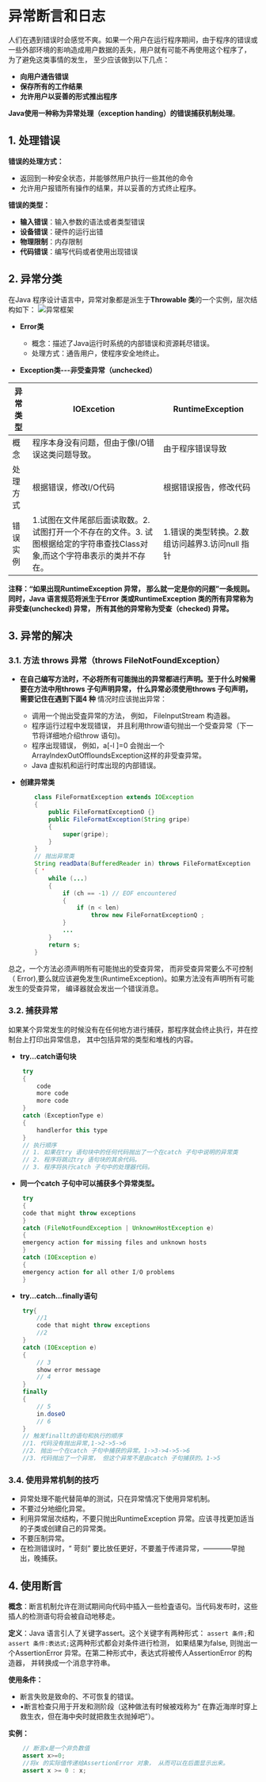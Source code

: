 # 异常断言和日志
人们在遇到错误时会感觉不爽。如果一个用户在运行程序期间，由于程序的错误或一些外部环境的影响造成用户数据的丢失，用户就有可能不再使用这个程序了， 为了避免这类事情的发生， 至少应该做到以下几点：

- **向用户通告错误**
- **保存所有的工作结果**
- **允许用户以妥善的形式推出程序**

**Java使用一种称为异常处理（exception handing）的错误捕获机制处理**。
## 1. 处理错误
**错误的处理方式：**
- 返回到一种安全状态，并能够然用户执行一些其他的命令
- 允许用户报错所有操作的结果，并以妥善的方式终止程序。

**错误的类型：**

- **输入错误**：输入参数的语法或者类型错误
- **设备错误**：硬件的运行出错
- **物理限制**：内存限制
- **代码错误**：编写代码或者使用出现错误

## 2. 异常分类
在Java 程序设计语言中，异常对象都是派生于**Throwable 类**的一个实例，层次结构如下：
![异常框架](E:/坚果云同步/atom书籍/Java核心技术第10版/res/异常框架.png)

- **Error类**

    - 概念：描述了Java运行时系统的内部错误和资源耗尽错误。
    - 处理方式：通告用户，使程序安全地终止。

- **Exception类---非受查异常（unchecked）**

| 异常类型 | IOExcetion | RuntimeException |
| -------- | ---------- | ---------------- |
| 概念     |      程序本身没有问题，但由于像I/O错误这类问题导致。      |              由于程序错误导致    |
| 处理方式 |    根据错误，修改I/O代码        | 根据错误报告，修改代码         |
|    错误实例      |  1.试图在文件尾部后面读取数。2. 试图打开一个不存在的文件。3. 试图根据给定的字符串查找Class对象,而这个字符串表示的类并不存在。        | 1.错误的类型转换。2.数组访问越界3.访问null 指针     |

**注释：“如果出现RuntimeException 异常， 那么就一定是你的问题”一条规则。同时，Java 语言规范将派生于Error 类或RuntimeException 类的所有异常称为非受查(unchecked) 异常， 所有其他的异常称为受查（checked) 异常。**
## 3. 异常的解决
### 3.1. 方法 throws 异常（throws  FileNotFoundException）
- **在自己编写方法时，不必将所有可能抛出的异常都进行声明。至于什么时候需要在方法中用throws 子句声明异常， 什么异常必须使用throws 子句声明， 需要记住在遇到下面4 种**
情况时应该抛出异常：

    - 调用一个抛出受査异常的方法， 例如， FilelnputStream 构造器。
    - 程序运行过程中发现错误， 并且利用throw语句抛出一个受查异常（下一节将详细地介绍throw 语句)。
    - 程序出现错误， 例如，a[-l ]=0 会抛出一个ArraylndexOutOffloundsException这样的非受查异常。
    - Java 虚拟机和运行时库出现的内部错误。
- **创建异常类**
    ```Java
        class FileFormatException extends IOException
        {
            public FileFormatExceptionO {}
            public FileFormatException(String gripe)
            {
                super(gripe);
            }
        }
        // 抛出异常类
        String readData(BufferedReader in) throws FileFormatException
        { '
            while (...)
            {
                if (ch == -1) // EOF encountered
                {
                    if (n < len)
                        throw new FileFornatExceptionQ ;
                }
                ...
            }
            return s;
        }    
    ```
总之，一个方法必须声明所有可能抛出的受查异常， 而非受查异常要么不可控制（ Error),要么就应该避免发生(RuntimeException)。如果方法没有声明所有可能发生的受查异常， 编译器就会发出一个错误消息。
### 3.2. 捕获异常
如果某个异常发生的时候没有在任何地方进行捕获，那程序就会终止执行，并在控制台上打印出异常信息， 其中包括异常的类型和堆栈的内容。

- **try...catch语句块**
```Java
    try
    {
        code
        more code
        more code
    }
    catch (ExceptionType e)
    {
        handlerfor this type
    }
    // 执行顺序
    // 1. 如果在try 语句块中的任何代码抛出了一个在catch 子句中说明的异常类
    // 2. 程序将跳过try 语句块的其余代码。
    // 3. 程序将执行catch 子句中的处理器代码。
```

- **同一个catch 子句中可以捕获多个异常类型。**
```Java
    try
    {
    code that might throw exceptions
    }
    catch (FileNotFoundException | UnknownHostException e)
    {
    emergency action for missing files and unknown hosts
    }
    catch (IOException e)
    {
    emergency action for all other I/O problems
    }
```
- **try...catch...finally语句**
```Java
    try{
        //1
        code that might throw exceptions
        //2
    }
    catch (IOException e)
    {
        // 3
        show error message
        // 4
    }
    finally
    {
        // 5
        in.doseO
        // 6
    }
    // 触发finallt的语句和执行的顺序
    //1. 代码没有抛出异常,1->2->5->6
    //2. 抛出一个在catch 子句中捕获的异常。1->3->4->5->6
    //3. 代码抛出了一个异常， 但这个异常不是由catch 子句捕获的。1->5
```
### 3.4. 使用异常机制的技巧
- 异常处理不能代替简单的测试，只在异常情况下使用异常机制。
- 不要过分地细化异常。
- 利用异常层次结构，不要只抛出RuntimeException 异常。应该寻找更加适当的子类或创建自己的异常类。
- 不要压制异常。
- 在检测错误时，“ 苛刻” 要比放任更好，不要羞于传递异常，————早抛出，晚捕获。

## 4. 使用断言
**概念**：断言机制允许在测试期间向代码中插入一些检査语句。当代码发布时，这些插人的检测语句将会被自动地移走。

**定义**：Java 语言引人了关键字assert。这个关键字有两种形式：
`assert 条件;`和`assert 条件:表达式;`这两种形式都会对条件进行检测， 如果结果为false, 则抛出一个AssertionError 异常。在第二种形式中，表达式将被传人AssertionError 的构造器， 并转换成一个消息字符串。

**使用条件：**
- 断言失败是致命的、不可恢复的错误。
- •断言检查只用于开发和测阶段（这种做法有时候被戏称为“ 在靠近海岸时穿上救生衣，但在海中央时就把救生衣抛掉吧”）。

**实例：**
```Java
    // 断言x是一个非负数值
    assert x>=0;
    //将x 的实际值传递给AssertionError 对象， 从而可以在后面显示出来。
    assert x >= 0 : x;
